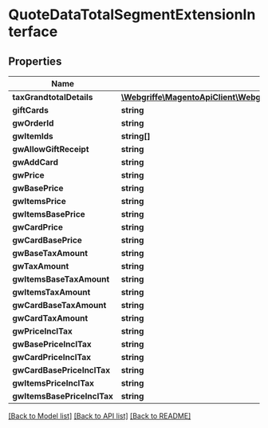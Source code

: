 # QuoteDataTotalSegmentExtensionInterface

## Properties
Name | Type | Description | Notes
------------ | ------------- | ------------- | -------------
**taxGrandtotalDetails** | [**\Webgriffe\MagentoApiClient\Webgriffe\MagentoApiClient\Model\TaxDataGrandTotalDetailsInterface[]**](TaxDataGrandTotalDetailsInterface.md) |  | [optional] 
**giftCards** | **string** |  | [optional] 
**gwOrderId** | **string** |  | [optional] 
**gwItemIds** | **string[]** |  | [optional] 
**gwAllowGiftReceipt** | **string** |  | [optional] 
**gwAddCard** | **string** |  | [optional] 
**gwPrice** | **string** |  | [optional] 
**gwBasePrice** | **string** |  | [optional] 
**gwItemsPrice** | **string** |  | [optional] 
**gwItemsBasePrice** | **string** |  | [optional] 
**gwCardPrice** | **string** |  | [optional] 
**gwCardBasePrice** | **string** |  | [optional] 
**gwBaseTaxAmount** | **string** |  | [optional] 
**gwTaxAmount** | **string** |  | [optional] 
**gwItemsBaseTaxAmount** | **string** |  | [optional] 
**gwItemsTaxAmount** | **string** |  | [optional] 
**gwCardBaseTaxAmount** | **string** |  | [optional] 
**gwCardTaxAmount** | **string** |  | [optional] 
**gwPriceInclTax** | **string** |  | [optional] 
**gwBasePriceInclTax** | **string** |  | [optional] 
**gwCardPriceInclTax** | **string** |  | [optional] 
**gwCardBasePriceInclTax** | **string** |  | [optional] 
**gwItemsPriceInclTax** | **string** |  | [optional] 
**gwItemsBasePriceInclTax** | **string** |  | [optional] 

[[Back to Model list]](../README.md#documentation-for-models) [[Back to API list]](../README.md#documentation-for-api-endpoints) [[Back to README]](../README.md)


